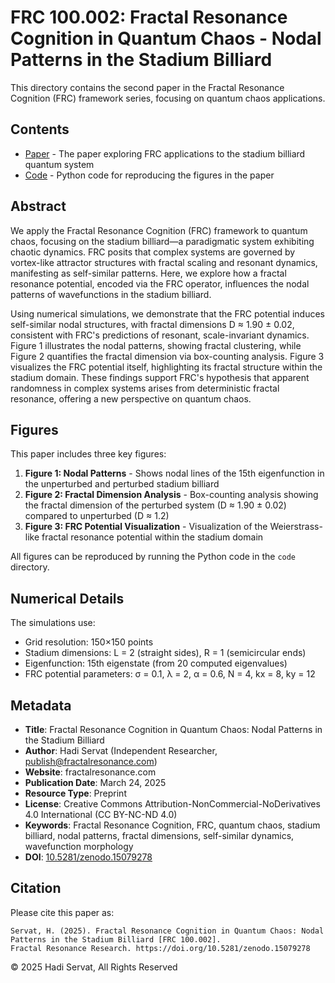 # FRC 100.002: Fractal Resonance Cognition in Quantum Chaos - Nodal Patterns in the Stadium Billiard

This directory contains the second paper in the Fractal Resonance Cognition (FRC) framework series, focusing on quantum chaos applications.

## Contents

- [Paper](./FRC_100.002.pdf) - The paper exploring FRC applications to the stadium billiard quantum system
- [Code](./code/) - Python code for reproducing the figures in the paper

## Abstract

We apply the Fractal Resonance Cognition (FRC) framework to quantum chaos, focusing on the stadium billiard—a paradigmatic system exhibiting chaotic dynamics. FRC posits that complex systems are governed by vortex-like attractor structures with fractal scaling and resonant dynamics, manifesting as self-similar patterns. Here, we explore how a fractal resonance potential, encoded via the FRC operator, influences the nodal patterns of wavefunctions in the stadium billiard. 

Using numerical simulations, we demonstrate that the FRC potential induces self-similar nodal structures, with fractal dimensions D ≈ 1.90 ± 0.02, consistent with FRC's predictions of resonant, scale-invariant dynamics. Figure 1 illustrates the nodal patterns, showing fractal clustering, while Figure 2 quantifies the fractal dimension via box-counting analysis. Figure 3 visualizes the FRC potential itself, highlighting its fractal structure within the stadium domain. These findings support FRC's hypothesis that apparent randomness in complex systems arises from deterministic fractal resonance, offering a new perspective on quantum chaos.

## Figures

This paper includes three key figures:

1. **Figure 1: Nodal Patterns** - Shows nodal lines of the 15th eigenfunction in the unperturbed and perturbed stadium billiard
2. **Figure 2: Fractal Dimension Analysis** - Box-counting analysis showing the fractal dimension of the perturbed system (D ≈ 1.90 ± 0.02) compared to unperturbed (D ≈ 1.2)
3. **Figure 3: FRC Potential Visualization** - Visualization of the Weierstrass-like fractal resonance potential within the stadium domain

All figures can be reproduced by running the Python code in the `code` directory.

## Numerical Details

The simulations use:
- Grid resolution: 150×150 points
- Stadium dimensions: L = 2 (straight sides), R = 1 (semicircular ends)
- Eigenfunction: 15th eigenstate (from 20 computed eigenvalues)
- FRC potential parameters: σ = 0.1, λ = 2, α = 0.6, N = 4, kx = 8, ky = 12

## Metadata

- **Title**: Fractal Resonance Cognition in Quantum Chaos: Nodal Patterns in the Stadium Billiard
- **Author**: Hadi Servat (Independent Researcher, publish@fractalresonance.com)
- **Website**: fractalresonance.com
- **Publication Date**: March 24, 2025
- **Resource Type**: Preprint
- **License**: Creative Commons Attribution-NonCommercial-NoDerivatives 4.0 International (CC BY-NC-ND 4.0)
- **Keywords**: Fractal Resonance Cognition, FRC, quantum chaos, stadium billiard, nodal patterns, fractal dimensions, self-similar dynamics, wavefunction morphology
- **DOI**: [10.5281/zenodo.15079278](https://zenodo.org/records/15079278)

## Citation

Please cite this paper as:

```
Servat, H. (2025). Fractal Resonance Cognition in Quantum Chaos: Nodal Patterns in the Stadium Billiard [FRC 100.002]. 
Fractal Resonance Research. https://doi.org/10.5281/zenodo.15079278
```

© 2025 Hadi Servat, All Rights Reserved